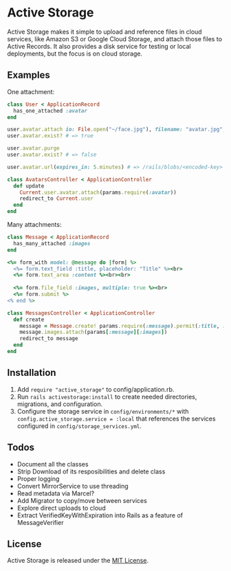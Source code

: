 # Active Storage

Active Storage makes it simple to upload and reference files in cloud services, like Amazon S3 or Google Cloud Storage,
and attach those files to Active Records. It also provides a disk service for testing or local deployments, but the
focus is on cloud storage.

## Examples

One attachment:

```ruby
class User < ApplicationRecord
  has_one_attached :avatar
end

user.avatar.attach io: File.open("~/face.jpg"), filename: "avatar.jpg", content_type: "image/jpg"
user.avatar.exist? # => true

user.avatar.purge
user.avatar.exist? # => false

user.avatar.url(expires_in: 5.minutes) # => /rails/blobs/<encoded-key>

class AvatarsController < ApplicationController
  def update
    Current.user.avatar.attach(params.require(:avatar))
    redirect_to Current.user
  end
end
```

Many attachments:

```ruby
class Message < ApplicationRecord
  has_many_attached :images
end

<%= form_with model: @message do |form| %>
  <%= form.text_field :title, placeholder: "Title" %><br>
  <%= form.text_area :content %><br><br>
  
  <%= form.file_field :images, multiple: true %><br>
  <%= form.submit %>
<% end %>

class MessagesController < ApplicationController
  def create
    message = Message.create! params.require(:message).permit(:title, :content)
    message.images.attach(params[:message][:images])
    redirect_to message
  end
end
```

## Installation

1. Add `require "active_storage"` to config/application.rb.
2. Run `rails activestorage:install` to create needed directories, migrations, and configuration.
3. Configure the storage service in `config/environments/*` with `config.active_storage.service = :local`
   that references the services configured in `config/storage_services.yml`.

## Todos

- Document all the classes
- Strip Download of its resposibilities and delete class
- Proper logging
- Convert MirrorService to use threading
- Read metadata via Marcel?
- Add Migrator to copy/move between services
- Explore direct uploads to cloud
- Extract VerifiedKeyWithExpiration into Rails as a feature of MessageVerifier

## License

Active Storage is released under the [MIT License](https://opensource.org/licenses/MIT).
